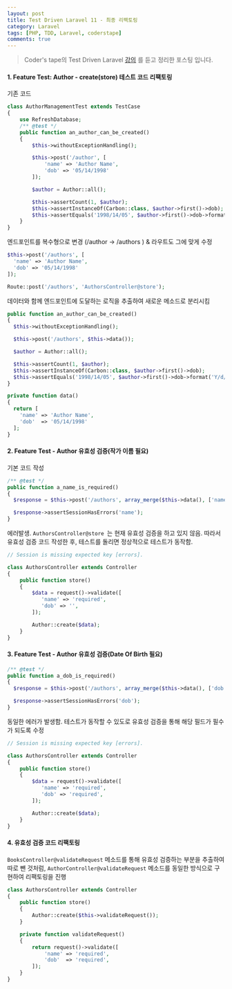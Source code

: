 ```yaml
---
layout: post
title: Test Driven Laravel 11 - 최종 리팩토링
category: Laravel
tags: [PHP, TDD, Laravel, coderstape]
comments: true
---
```


> Coder's tape의 Test Driven Laravel [강의](https://www.youtube.com/playlist?list=PLpzy7FIRqpGAbkfdxo1MwOS9xjG3O3z1y) 를 듣고 정리한 포스팅 입니다.

#### 1. Feature Test: Author - create(store) 테스트 코드 리팩토링

기존 코드

```php
class AuthorManagementTest extends TestCase
{
    use RefreshDatabase;
    /** @test */
    public function an_author_can_be_created()
    {
        $this->withoutExceptionHandling();

        $this->post('/author', [
            'name' => 'Author Name',
            'dob' => '05/14/1998'
        ]);

        $author = Author::all();

        $this->assertCount(1, $author);
        $this->assertInstanceOf(Carbon::class, $author->first()->dob);
        $this->assertEquals('1998/14/05', $author->first()->dob->format('Y/d/m'));
    }
}

```



엔드포인트를 복수형으로 변경 (/author -> /authors ) & 라우트도 그에 맞게 수정

```php
$this->post('/authors', [
  'name' => 'Author Name',
  'dob' => '05/14/1998'
]);

Route::post('/authors', 'AuthorsController@store');
```



데이터와 함께 엔드포인트에 도달하는 로직을 추출하여 새로운 메소드로 분리시킴

```php
public function an_author_can_be_created()
{
  $this->withoutExceptionHandling();

  $this->post('/authors', $this->data());

  $author = Author::all();

  $this->assertCount(1, $author);
  $this->assertInstanceOf(Carbon::class, $author->first()->dob);
  $this->assertEquals('1998/14/05', $author->first()->dob->format('Y/d/m'));
}

private function data()
{
  return [
    'name' => 'Author Name',
    'dob'  => '05/14/1998'
  ];
}
```



#### 2. Feature Test - Author 유효성 검증(작가 이름 필요)

기본 코드 작성

```php
/** @test */
public function a_name_is_required()
{
  $response = $this->post('/authors', array_merge($this->data(), ['name' => '']));

  $response->assertSessionHasErrors('name');
}
```



에러발생. `AuthorsController@store `는 현재 유효성 검증을 하고 있지 않음. 따라서 유효성 검증 코드 작성한 후, 테스트를 돌리면 정상적으로 테스트가 동작함.

```php
// Session is missing expected key [errors].

class AuthorsController extends Controller
{
    public function store()
    {
        $data = request()->validate([
           'name' => 'required',
           'dob' => '',
        ]);

        Author::create($data);
    }
}
```



#### 3. Feature Test - Author 유효성 검증(Date Of Birth 필요)

```php
/** @test */
public function a_dob_is_required()
{
  $response = $this->post('/authors', array_merge($this->data(), ['dob' => '']));

  $response->assertSessionHasErrors('dob');
}
```



동일한 에러가 발생함. 테스트가 동작할 수 있도로 유효성 검증을 통해 해당 필드가 필수가 되도록 수정

```php
// Session is missing expected key [errors].

class AuthorsController extends Controller
{
    public function store()
    {
        $data = request()->validate([
           'name' => 'required',
           'dob' => 'required',
        ]);

        Author::create($data);
    }
}
```



#### 4. 유효성 검증 코드 리팩토링

`BooksController@validateRequest` 메소드를 통해 유효성 검증하는 부분을 추출하여 따로 뺀 것처럼, `AuthorController@validateRequest`  메소드를 동일한 방식으로 구현하여 리팩토링을 진행

```php
class AuthorsController extends Controller
{
    public function store()
    {
        Author::create($this->validateRequest());
    }

    private function validateRequest()
    {
        return request()->validate([
            'name' => 'required',
            'dob'  => 'required',
        ]);
    }
}
```

